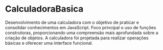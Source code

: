 # CalculadoraBasica
Desenvolvimento de uma calculadora com o objetivo de praticar e consolidar conhecimentos em JavaScript. Foco principal o uso de funções construtoras, proporcionando uma compreensão mais aprofundada sobre a criação de objetos. A calculadora foi projetada para realizar operações básicas e oferecer uma interface funcional.
